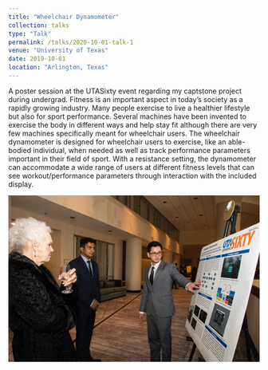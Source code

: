 ```yaml
---
title: "Wheelchair Dynamometer"
collection: talks
type: "Talk"
permalink: /talks/2020-10-01-talk-1
venue: "University of Texas"
date: 2019-10-01
location: "Arlington, Texas"
---
```

A poster session at the UTASixty event regarding my captstone project during undergrad. Fitness is an important aspect in today’s society as a rapidly growing industry. Many people exercise to live a healthier lifestyle but also for sport performance. Several machines have been invented to exercise the body in different ways and help stay fit although there are very few machines specifically meant for wheelchair users. The wheelchair dynamometer is designed for wheelchair users to exercise, like an able-bodied individual, when needed as well as track performance parameters important in their field of sport. With a resistance setting, the dynamometer can accommodate a wide range of users at different fitness levels that can see workout/performance parameters through interaction with the included display.

[![dyno](/images/dyno_talk.png "Press image for link")](https://javiersc1.github.io/files/dyno_poster.pdf)
